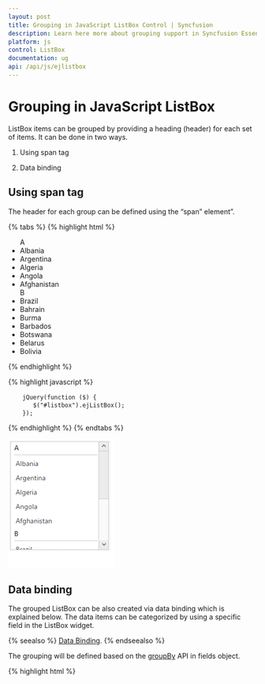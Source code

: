 ```yaml
---
layout: post
title: Grouping in JavaScript ListBox Control | Syncfusion
description: Learn here more about grouping support in Syncfusion Essential JavaScript ListBox Control, its elements, and more.
platform: js
control: ListBox
documentation: ug
api: /api/js/ejlistbox
---
```


# Grouping in JavaScript ListBox

ListBox items can be grouped by providing a heading (header) for each set of items. It can be done in two ways.

1. Using span tag

2. Data binding


## Using span tag

The header for each group can be defined using the “span” element”. 

{% tabs %}
{% highlight html %}


<!--grouped listbox-->
<ul id="listbox">
  <!--header-->
  <span class="e-ghead">A</span>
  <li>Albania</li>
  <li>Argentina</li>
  <li>Algeria</li>
  <li>Angola</li>
  <li>Afghanistan</li>
  <!--header-->
  <span class="e-ghead">B</span>
  <li>Brazil</li>
  <li>Bahrain</li>
  <li>Burma</li>
  <li>Barbados</li>
  <li>Botswana</li>
  <li>Belarus</li>
  <li>Bolivia</li>
</ul>



{% endhighlight %}



{% highlight javascript %}


        jQuery(function ($) {
           $("#listbox").ejListBox();
        });



{% endhighlight %}
{% endtabs %}


![Using span tag in JavaScript ListBox](Grouping_images\Grouping_img1.png)

## Data binding

The grouped ListBox can be also created via data binding which is explained below. The data items can be categorized by using a specific field in the ListBox widget.

{% seealso %} [Data Binding](https://help.syncfusion.com/js/listbox/databinding). {% endseealso %}

The grouping will be defined based on the [groupBy](https://help.syncfusion.com/api/js/ejlistbox#members:fields-groupBy) API in fields object.

{% highlight html %}

<ul id="listbox"></ul>
    <script type="text/javascript">
        jQuery(function ($) {
            //datasource for listbox
            //Here the category column is used to define the grouping
            var skillSet = [{ skill: "Bahrain", category: "B" },
                { skill: "Brazil", category: "B" },
                { skill: "Argentina", category: "A" },
                { skill: "Bangladesh", category: "B" },
                { skill: "Burma", category: "B" },
                { skill: "Afghanistan", category: "A" },
                { skill: "Antigua and Barbuda", category: "A" },
                { skill: "Barbados", category: "B" },
                { skill: "Botswana", category: "B" },
                { skill: "Albania", category: "A" },
                { skill: "Andorra", category: "A" },
                { skill: "Belarus", category: "B" },
                { skill: "Bolivia", category: "B" },
                { skill: "Algeria", category: "A" },
                { skill: "Angola", category: "A" }];
                
            $("#listbox").ejListBox({
                dataSource: skillSet,
                fields: {
                    text: "skill",
                    //based on this field, grouping will be defined
                    groupBy: "category"
                },
            });
        });
    </script>



{% endhighlight %}



![Data binding in JavaScript ListBox](Grouping_images\Grouping_img2.png)

I> Virtual scrolling is not supported with Grouping.